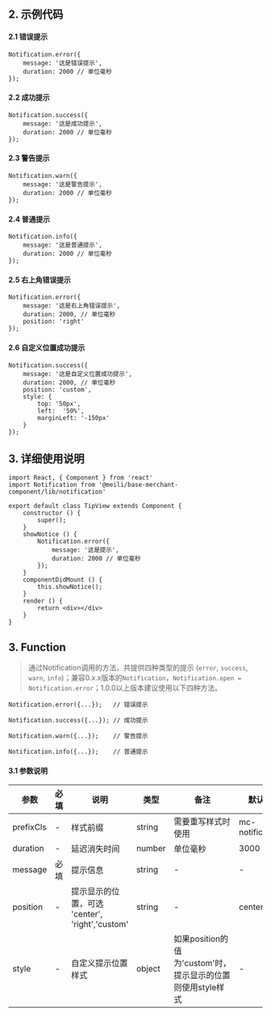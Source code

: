## 2. 示例代码

#### 2.1 错误提示

	Notification.error({
		message: '这是错误提示',
		duration: 2000 // 单位毫秒
	});

#### 2.2 成功提示

	Notification.success({
		message: '这是成功提示',
		duration: 2000 // 单位毫秒
	});

#### 2.3 警告提示

	Notification.warn({
		message: '这是警告提示',
		duration: 2000 // 单位毫秒
	});

#### 2.4 普通提示

	Notification.info({
		message: '这是普通提示',
		duration: 2000 // 单位毫秒
	});

#### 2.5 右上角错误提示

	Notification.error({
		message: '这是右上角错误提示',
		duration: 2000, // 单位毫秒
		position: 'right'
	});

#### 2.6 自定义位置成功提示
	Notification.success({
		message: '这是自定义位置成功提示',
		duration: 2000, // 单位毫秒
		position: 'custom',
		style: {
			top: '50px',
			left:  '50%', 
			marginLeft: '-150px'
		}
	});


## 3. 详细使用说明

	import React, { Component } from 'react'
	import Notification from '@meili/base-merchant-component/lib/notification'
	
	export default class TipView extends Component {
		constructor () {
			super();
		}
		showNotice () {
			Notification.error({
      			message: '这是提示',
      			duration: 2000 // 单位毫秒
			});
		}
		componentDidMount () {
			this.showNotice();
		}
		render () {
			return <div></div>
		}
	}

## 3. Function

> 通过Notification调用的方法，共提供四种类型的提示 (`error`, `success`, `warn`, `info`)；兼容0.x.x版本的`Notification`，`Notification.open = Notification.error`；1.0.0以上版本建议使用以下四种方法。

	Notification.error({...});   // 错误提示

	Notification.success({...}); // 成功提示

	Notification.warn({...});    // 警告提示

	Notification.info({...});    // 普通提示

#### 3.1 参数说明

| 参数        |  必填        |说明           | 类型         |  备注       |   默认值      |  
| ------------ |------------ | ------------- | ------------ | ------------  |------------  |
| prefixCls| -    |样式前缀   | string | 需要重写样式时使用 | mc-notification | 
| duration| -    |延迟消失时间   | number | 单位毫秒 | 3000 | 
| message   | 必填    |提示信息   | string | - |  - | 
| position   | -    |提示显示的位置，可选 'center', 'right','custom' | string | - |  center | 
| style   | -  |自定义提示位置样式  | object | 如果position的值为'custom'时，提示显示的位置则使用style样式 |  - | 




